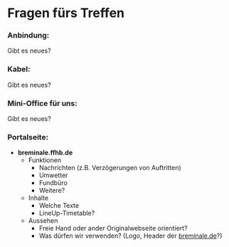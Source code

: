# Fragen fürs Treffen

### Anbindung:
Gibt es neues?

### Kabel:
Gibt es neues?

### Mini-Office für uns:
Gibt es neues?

### Portalseite:
* **breminale.ffhb.de**
  * Funktionen
    * Nachrichten (z.B. Verzögerungen von Auftritten)
    * Umwetter
    * Fundbüro
    * Weitere?
  * Inhalte
    * Welche Texte
    * LineUp-Timetable?
  * Aussehen
    * Freie Hand oder ander Originalwebseite orientiert?
    * Was dürfen wir verwenden? (Logo, Header der [breminale.de](http://breminale.sternkultur.de/images/layout/header.jpg)?)